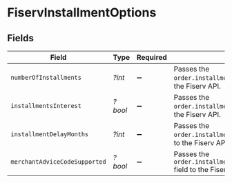 # FiservInstallmentOptions


## Fields

| Field                                                                                      | Type                                                                                       | Required                                                                                   | Description                                                                                | Example                                                                                    |
| ------------------------------------------------------------------------------------------ | ------------------------------------------------------------------------------------------ | ------------------------------------------------------------------------------------------ | ------------------------------------------------------------------------------------------ | ------------------------------------------------------------------------------------------ |
| `numberOfInstallments`                                                                     | *?int*                                                                                     | :heavy_minus_sign:                                                                         | Passes the `order.installmentOptions.numberOfInstallments` field to the Fiserv API.        | 6                                                                                          |
| `installmentsInterest`                                                                     | *?bool*                                                                                    | :heavy_minus_sign:                                                                         | Passes the `order.installmentOptions.installmentsInterest` field to the Fiserv API.        | true                                                                                       |
| `installmentDelayMonths`                                                                   | *?int*                                                                                     | :heavy_minus_sign:                                                                         | Passes the `order.installmentOptions.installmentDelayMonths` field to the Fiserv API.      | 1                                                                                          |
| `merchantAdviceCodeSupported`                                                              | *?bool*                                                                                    | :heavy_minus_sign:                                                                         | Passes the `order.installmentOptions.merchantAdviceCodeSupported` field to the Fiserv API. | true                                                                                       |